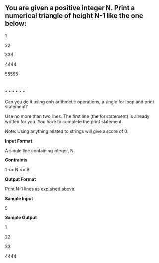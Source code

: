 You are given a positive integer N. Print a numerical triangle of height N-1 like the one below:
------------------------------------------------------------------------------------------------
1

22

333

4444

55555

. . . . . .
------------------------------------------------------------------------------------------------
Can you do it using only arithmetic operations, a single for loop and print statement?

Use no more than two lines. The first line (the for statement) is already written for you. You have to complete the print statement.

Note: Using anything related to strings will give a score of 0.

**Input Format**

A single line containing integer, N.

**Contraints**

1 <= N <= 9

**Output Format**

Print N-1 lines as explained above.

**Sample Input**

5

**Sample Output**

1

22

33

4444

